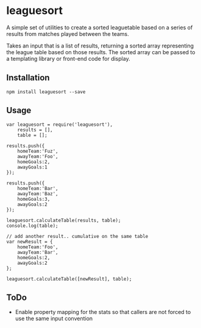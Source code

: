 # leaguesort

A simple set of utilities to create a sorted leaguetable based on a 
series of results from matches played between the teams.

Takes an input that is a list of results, returning a sorted array
representing the league table based on those results.  The sorted array
can be passed to a templating library or front-end code for display.

## Installation

    npm install leaguesort --save

## Usage

    var leaguesort = require('leaguesort'),
        results = [], 
        table = [];

    results.push({
        homeTeam:'Fuz', 
        awayTeam:'Foo', 
        homeGoals:2, 
        awayGoals:1
    });

    results.push({
        homeTeam:'Bar', 
        awayTeam:'Baz', 
        homeGoals:3, 
        awayGoals:2
    });

    leaguesort.calculateTable(results, table);
    console.log(table);

    // add another result.. cumulative on the same table
    var newResult = {
        homeTeam:'Foo', 
        awayTeam:'Bar', 
        homeGoals:2, 
        awayGoals:2
    };

    leaguesort.calculateTable([newResult], table);


## ToDo

- Enable property mapping for the stats so that callers are not forced
  to use the same input convention


